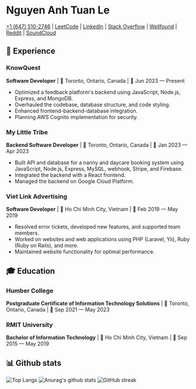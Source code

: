 # Nguyen Anh Tuan Le

[+1 (647) 510-2746](tel:+16475102746) | [LeetCode](https://leetcode.com/95tuanle/) | [LinkedIn](https://www.linkedin.com/in/95tuanle/) | [Stack Overflow](https://stackoverflow.com/users/9129836/95tuanle)
 | [Wellfound](https://wellfound.com/95tuanle) | [Reddit](https://www.reddit.com/user/95tuanle) | [SoundCloud](https://soundcloud.com/95tuanle)

## 💼 Experience

### KnowQuest

**Software Developer** | 📍 Toronto, Ontario, Canada | 📅 Jun 2023 — Present

- Optimized a feedback platform's backend using JavaScript, Node.js, Express, and MongoDB.
- Overhauled the codebase, database structure, and code styling.
- Enhanced frontend-backend-database integration.
- Planning AWS Cognito implementation for security.

### My Little Tribe

**Backend Software Developer** | 📍 Toronto, Ontario, Canada | 📅 Jan 2023 — Apr 2023

- Built API and database for a nanny and daycare booking system using JavaScript, Node.js, Express, MySQL, webhook,
  Stripe, and Firebase.
- Integrated the backend with a React frontend.
- Managed the backend on Google Cloud Platform.

### Viet Link Advertising

**Software Developer** | 📍 Ho Chi Minh City, Vietnam | 📅 Feb 2019 — May 2019

- Resolved error tickets, developed new features, and supported team members.
- Worked on websites and web applications using PHP (Laravel, Yii), Ruby (Ruby on Rails), and more.
- Maintained website functionality for optimal performance.

## 🎓 Education

### Humber College

**Postgraduate Certificate of Information Technology Solutions** | 📍 Toronto, Ontario, Canada | 📅 Sep 2021 — May 2023

### RMIT University

**Bachelor of Information Technology** | 📍 Ho Chi Minh City, Vietnam | 📅 Sep 2015 — May 2019

## 📊 Github stats

![Top Langs](https://github-readme-stats-95tuanle.vercel.app/api/top-langs/?username=95tuanle&layout=compact&show_icons=true&theme=transparent&langs_count=10&size_weight=0.5&count_weight=0.5)
![Anurag's github stats](https://github-readme-stats-95tuanle.vercel.app/api?username=95tuanle&show_icons=true&theme=transparent&include_all_commits=true)
![GitHub streak](https://github-readme-streak-stats-95tuanle.vercel.app/?user=95tuanle&theme=transparent)
